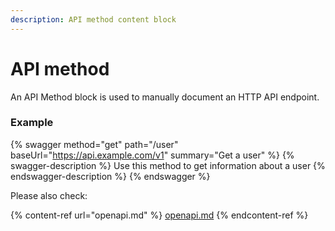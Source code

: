 ```yaml
---
description: API method content block
---
```


# API method

An API Method block is used to manually document an HTTP API endpoint.

### Example

{% swagger method="get" path="/user" baseUrl="https://api.example.com/v1" summary="Get a user" %}
{% swagger-description %}
Use this method to get information about a user
{% endswagger-description %}
{% endswagger %}

Please also check:

{% content-ref url="openapi.md" %}
[openapi.md](openapi.md)
{% endcontent-ref %}
